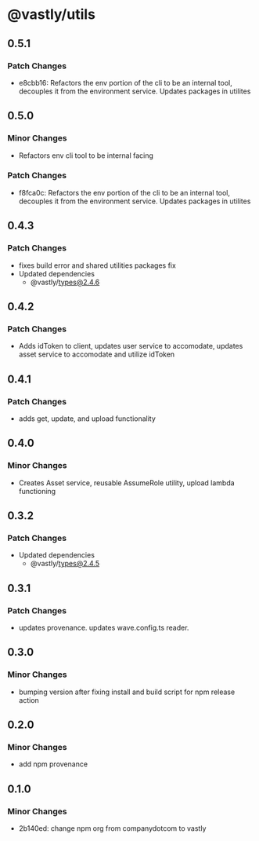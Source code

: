 # @vastly/utils

## 0.5.1

### Patch Changes

- e8cbb16: Refactors the env portion of the cli to be an internal tool, decouples it from the environment service. Updates packages in utilites

## 0.5.0

### Minor Changes

- Refactors env cli tool to be internal facing

### Patch Changes

- f8fca0c: Refactors the env portion of the cli to be an internal tool, decouples it from the environment service. Updates packages in utilites

## 0.4.3

### Patch Changes

- fixes build error and shared utilities packages fix
- Updated dependencies
  - @vastly/types@2.4.6

## 0.4.2

### Patch Changes

- Adds idToken to client, updates user service to accomodate, updates asset service to accomodate
  and utilize idToken

## 0.4.1

### Patch Changes

- adds get, update, and upload functionality

## 0.4.0

### Minor Changes

- Creates Asset service, reusable AssumeRole utility, upload lambda functioning

## 0.3.2

### Patch Changes

- Updated dependencies
  - @vastly/types@2.4.5

## 0.3.1

### Patch Changes

- updates provenance. updates wave.config.ts reader.

## 0.3.0

### Minor Changes

- bumping version after fixing install and build script for npm release action

## 0.2.0

### Minor Changes

- add npm provenance

## 0.1.0

### Minor Changes

- 2b140ed: change npm org from companydotcom to vastly
